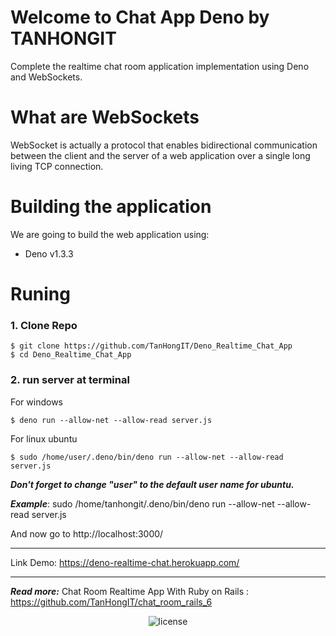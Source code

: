 # Welcome to Chat App Deno by TANHONGIT
Complete the realtime chat room application implementation using Deno and WebSockets.

# What are WebSockets
WebSocket is actually a protocol that enables bidirectional communication between the client and the server of a web application over a single long living TCP connection.

# Building the application
We are going to build the web application using:

- Deno v1.3.3


# Runing

### 1. Clone Repo

```
$ git clone https://github.com/TanHongIT/Deno_Realtime_Chat_App
$ cd Deno_Realtime_Chat_App
```

### 2. run server at terminal

For windows 
```
$ deno run --allow-net --allow-read server.js
```

For linux ubuntu
```
$ sudo /home/user/.deno/bin/deno run --allow-net --allow-read server.js
```

_**Don't forget to change "user" to the default user name for ubuntu.**_

_**Example**_: sudo /home/tanhongit/.deno/bin/deno run --allow-net --allow-read server.js

And now go to  http://localhost:3000/

------------------------------------------------------------------------------

Link Demo: https://deno-realtime-chat.herokuapp.com/

------------------------------------------------------------------------------

_**Read more:**_ Chat Room Realtime App With Ruby on Rails : https://github.com/TanHongIT/chat_room_rails_6

<p align="center">
     <img src="https://img.shields.io/packagist/l/doctrine/orm.svg" data-origin="https://img.shields.io/packagist/l/doctrine/orm.svg" alt="license">
</p>
